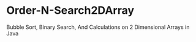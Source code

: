 # Order-N-Search2DArray
Bubble Sort, Binary Search, And  Calculations on 2 Dimensional  Arrays in Java
